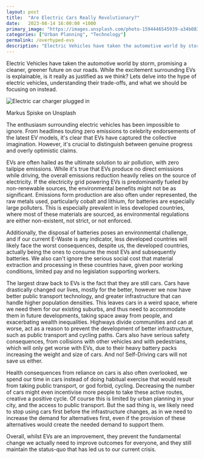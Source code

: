 ```yaml
---
layout: post
title:  "Are Electric Cars Really Revolutionary?"
date:   2023-08-14 16:00:00 +1000
primary_image: "https://images.unsplash.com/photo-1594446545939-a34b083e9a7c?ixlib=rb-4.0.3&ixid=M3wxMjA3fDB8MHxwaG90by1wYWdlfHx8fGVufDB8fHx8fA%3D%3D&auto=format&fit=crop&w=2942&q=80"
categories: ["Urban Planning", "Technology"]
permalink: /overhyped-evs
description: "Electric Vehicles have taken the automotive world by storm, promising a cleaner, greener future on our roads. Is the hype as justified as we think?"
---
```


Electric Vehicles have taken the automotive world by storm, promising a cleaner, greener future on our roads. While the excitement surrounding EVs is explainable, is it really as justified as we think? Lets delve into the hype of electric vehicles, understanding their trade-offs, and what we should be focusing on instead.

![Electric car charger plugged in](https://images.unsplash.com/photo-1594446545939-a34b083e9a7c?ixlib=rb-4.0.3&ixid=M3wxMjA3fDB8MHxwaG90by1wYWdlfHx8fGVufDB8fHx8fA%3D%3D&auto=format&fit=crop&w=2942&q=80)

<span data-nosnippet class="caption">Markus Spiske on  Unsplash
</span>

The enthusiasm surrounding electric vehicles has been impossible to ignore. From headlines touting zero emissions to celebrity endorsements of the latest EV models, it's clear that EVs have captured the collective imagination. However, it's crucial to distinguish between genuine progress and overly optimistic claims.

EVs are often hailed as the ultimate solution to air pollution, with zero tailpipe emissions. While it's true that EVs produce no direct emissions while driving, the overall emissions reduction heavily relies on the source of electricity. If the electricity grid powering EVs is predominantly fueled by non-renewable sources, the environmental benefits might not be as significant. Emissions form production are also often under represented, the raw metals used, particularly cobalt and lithium, for batteries are especially large polluters. This is especially prevalent in less developed countries, where most of these materials are sourced, as environmental regulations are either non-existent, not strict, or not enforced.

Additionally, the disposal of batteries poses an environmental challenge, and if our current E-Waste is any indicator, less developed countries will likely face the worst consequences, despite us, the developed countries, actually being the ones to consume the most EVs and subsequently batteries. We also can't ignore the serious social cost that material extraction and processing in these countries have, given poor working conditions, limited pay and no legislation supporting workers.

The largest draw back to EVs is the fact that they are still cars. Cars have drastically changed our lives, mostly for the better, however we now have better public transport technology, and greater infrastructure that can handle higher population densities. This leaves cars in a weird space, where we need them for our existing suburbs, and thus need to accommodate them in future developments, taking space away from people, and exacerbating wealth inequalities. Highways divide communities and can at worse, act as a reason to prevent the development of better infrastructure, such as public transport and cycling paths. Cars also have serious safety consequences, from collisions with other vehicles and with pedestrians, which will only get worse with EVs, due to their heavy battery packs increasing the weight and size of cars. And no! Self-Driving cars will not save us either. 

Health consequences  from reliance on cars is also often overlooked, we spend our time in cars instead of doing habitual exercise that would result from taking public transport, or god forbid, cycling. Decreasing the number of cars might even incentivise more people to take these active routes, creative a positive cycle. Of course this is limited by urban planning in your city, and the access to public transport. But the sad thing is, we likely need to stop using cars first before the infrastructure changes, as in we need to increase the demand for alternatives first, even if the provision of these alternatives would create the needed demand to support them.

Overall, whilst EVs are an improvement, they prevent the fundamental change we actually need to improve outcomes for everyone, and they still maintain the status-quo that has led us to our current crisis. 

